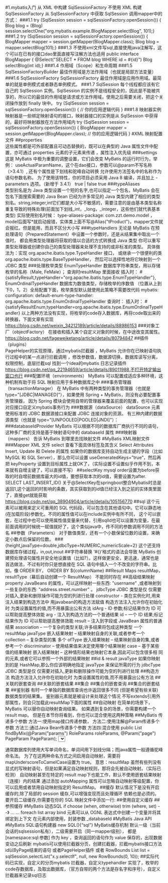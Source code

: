 #1.mybatis入门
从 XML 中构建 SqlSessionFactory
不使用 XML 构建 SqlSessionFactory
从 SqlSessionFactory 中获取 SqlSession
调用mapper中的方式：
###1.1 
try (SqlSession session = sqlSessionFactory.openSession()) {
Blog blog = (Blog) session.selectOne("org.mybatis.example.BlogMapper.selectBlog", 101);}
###1.2 
 try (SqlSession session = sqlSessionFactory.openSession()) {
  BlogMapper mapper = session.getMapper(BlogMapper.class);
  Blog blog = mapper.selectBlog(101);}
###1.3 不使用xml文件写sql,直接使用java注解写，这个可以在已有的接口dao里面直接写注解方法也适用
public interface BlogMapper {
  @Select("SELECT * FROM blog WHERE id = #{id}")
  Blog selectBlog(int id);}
###1.4 作用域（Scope）和生命周期
###1.5 SqlSessionFactoryBuilder 
最佳作用域是方法作用域（也就是局部方法变量）
###1.6 SqlSessionFactory SqlSessionFactory 
最佳作用域是应用作用域。最简单的就是单例模式或者静态单例模式。
###1.7 SqlSession
每个线程都应该有它自己的 SqlSession 实例。SqlSession 的实例不是线程安全的，因此是不能被共享的，所以它的最佳的作用域是请求或方法作用域，使用之后需要关闭，把这个关闭操作放到 finally 块中。
try (SqlSession session = sqlSessionFactory.openSession()) {
  // 你的应用逻辑代码
}
###1.8 映射器实例
映射器是一些绑定映射语句的接口，映射器接口的实例是从 SqlSession 中获得的，最好将映射器放在方法作用域内
try (SqlSession session = sqlSessionFactory.openSession()) {
  BlogMapper mapper = session.getMapper(BlogMapper.class); // 你的应用逻辑代码 }
#XML 映射配置文件
##properties   
这些属性都是可外部配置且可动态替换的，既可以在典型的 Java 属性文件中配置，亦可通过 properties 元素的子元素来传递 ，属性注入优先级
###settings  
这是 MyBatis 中极为重要的调整设置，它们会改变 MyBatis 的运行时行为，举例：
useActualParamName，这个在dao接口，参数可以@param不写名称（>3.4.1）, 还有个属性是下划线和驼峰自动转换
允许使用方法签名中的名称作为语句参数名称。 为了使用该特性，你的项目必须采用 Java 8 编译，并且加上 -parameters 选项。（新增于 3.4.1）	true | false	true
###typeAliases   
类型别名是为 Java 类型设置一个短的名字,也可以指定一个包名，MyBatis 会在包名下面搜索需要的 Java Bean
已经为许多常见的 Java 类型内建了相应的类型别名。string,integer,int它们都是大小写不敏感的，需要注意的是由基本类型名称重复导致的特殊处理(前面加下划线_int，_long，_integer，这些他们就代表基本类型)
实际使用别名时候：  type-aliases-package: com.zzt.demo.model ，model后面写*就启动报错，实体类上面不写@Alias("tProduct")，mapper文件就会报红。但是能用，而且不区分大小写
###typeHandlers
无论是 MyBatis 在预处理语句（PreparedStatement）中设置一个参数时，还是从结果集中取出一个值时， 都会用类型处理器将获取的值以合适的方式转换成 Java 类型
你可以重写类型处理器或创建你自己的类型处理器来处理不支持的或非标准的类型。 具体做法为：实现 org.apache.ibatis.type.TypeHandler 接口， 或继承一个很便利的类 org.apache.ibatis.type.BaseTypeHandler， 然后可以选择性地将它映射到一个 JDBC 类型
###处理枚举类型
EnumTypeHandler 数据库字符串类型，用以存储枚举的名称（Male, FeMale）；
查询时resultMap 里面接收 <result column="user_id" property="satisfyResultEnum" jdbcType="VARCHAR" typeHandler="org.apache.ibatis.type.EnumTypeHandler" />
插入时： #{satisfyResult,typeHandler="org.apache.ibatis.type.EnumTypeHandler"},
EnumOrdinalTypeHandler 数据库为数值类型，存储枚举的序数值 （位置从上到下0，1，2）全局配置下面，枚举类型默认就使用此策略不需要改代码
mybatis:
  configuration:
    default-enum-type-handler: org.apache.ibatis.type.EnumOrdinalTypeHandler
查询时：<result column="satisfy_result" property="satisfyResultEnum" jdbcType="VARCHAR" typeHandler="org.apache.ibatis.type.EnumOrdinalTypeHandler" />
插入时： #{satisfyResultEnum,typeHandler=org.apache.ibatis.type.EnumOrdinalTypeHandler}
以上两种方法没有实现，将枚举的code存入数据库，再将code取出来的转换器，下面文章有实现
https://blog.csdn.net/weixin_34212189/article/details/88986153
###对象工厂（objectFactory）
在接收和插入某个自定义对象的时候，在中途改变其属性。
https://blog.csdn.net/fageweiketang/article/details/80794847
##插件（plugins）  
PageHelper的实现原理，通过mybatis拦截器 ，MyBatis 允许你在已映射语句执行过程中的某一点进行拦截调用 ，修改参数值，数据源切换，数据库读写分离，权限控制，底层拦截sql
找到一个idea的mybatis 日志记录插件 https://blog.csdn.net/qq_22194659/article/details/89011988,不打开特定输出窗口也行
###配置环境（environments） 
MyBatis 可以配置成适应多种环境，这种机制有助于将 SQL 映射应用于多种数据库之中
###事务管理器（transactionManager）
在 MyBatis 中有两种类型的事务管理器（也就是 type="[JDBC|MANAGED]"），如果使用 Spring + MyBatis，则没有必要配置事务管理器， 因为 Spring 模块会使用自带的管理器来覆盖前面的配置，也可以实现对应接口自定义mybatis事务行为
###数据源（dataSource）
dataSource 元素使用标准的 JDBC 数据源接口来配置 JDBC 连接对象的资源。
有三种内建的数据源类型（也就是 type="[UNPOOLED|POOLED|JNDI]"）：
###databaseIdProvider
MyBatis 可以根据不同的数据库厂商执行不同的语句，这种多厂商的支持是基于映射语句中的 databaseId 属性
###映射器（mappers）
告诉 MyBatis 到哪里去找映射文件
#MyBatis XML映射文件
###Mapper XML 文件
select 查看下面具体标签及其含义
Select Attributes
Insert, Update 和 Delete 的属性
如果你的数据库支持自动生成主键的字段（比如 MySQL 和 SQL Server），那么你可以设置 useGeneratedKeys=”true”，然后再把 keyProperty 设置到目标属性上就OK了，（实际设置不设置似乎作用不到，本来就有自增主键了，可以直接不写）
<insert id="insertAuthor" useGeneratedKeys="true" keyProperty="id">
##selectKey
mysql order设置为before获取的时自增前数据库最大的id值，要想获取本次的id值，需要设置为after.
<selectKey keyProperty="id" resultType="java.lang.Integer" order="AFTER">
       SELECT LAST_INSERT_ID() 
    </selectKey>
关于@SelectKey在springboot整合Mybatis时总是返回1,这个返回的时影响的条数，其实获取到的id值已经注入到之前的实体类里面了，直接get就能获取
https://blog.csdn.net/qq_38904904/article/details/105156770
##sql
这个元素可以被用来定义可重用的 SQL 代码段，可以包含在其他语句中。它可以静态地(在加载阶段)参数化。不同的属性值可以在include实例中有所不同，
这个可以嵌套，在过程中也可以使用属性值变量来代替，引用sqlId也可以设置为变量，在最前面调用的时候统一赋值就好了，这个类似java中，传不同的参数调用不同的方法名
##参数（Parameters）
对于数值类型，还有一个小数保留位数的设置，来确定小数点后保留的位数。
###{height,javaType=double,jdbcType=NUMERIC,numericScale=2}
这个还支持数据库存储过程，in,out,inout
##字符串替换
‘#{}’格式的语法会导致 MyBatis 创建预处理语句属性并安全地设置值（比如?）。这样做更安全，更迅速，通常也是首选做法，不过有时你只是想直接在 SQL 语句中插入一个不改变的字符串。比如，像 ORDER BY，
ORDER BY ${columnName}
##Result Maps
resultMap，resultType（幕后自动创建一个 ResultMap）  不能同时存在
##高级结果映射
property  JavaBeans 的属性，可以这样映射一些东西: "username" ,或者映射到一些复杂的东西: "address.street.number" 。
jdbcType  JDBC 类型是仅 仅需要对插入,更新和删除操作可能为空的列进行处理
constructor - 类在实例化时,用来注入结果到构造方法中   用javabean的构造方法赋值
构造方法注入允许你在初始化时 为类设置属性的值,而不用暴露出公有方法
idArg - ID 参数;标记结果作为 ID 可以帮助提高整体效能
arg - 注入到构造方法的一个普通结果
id – 一个 ID 结果;标记结果作为 ID 可以帮助提高整体效能
result – 注入到字段或 JavaBean 属性的普通结果
association – 一个复杂的类型关联;许多结果将包成这种类型  一个  resultMap   javaType
嵌入结果映射 – 结果映射自身的关联,或者参考一个
collection – 复杂类型的集   多个 ofType
<collection property="posts" column="id" ofType="Post" select="selectPostsForBlog"/>
嵌入结果映射 – 结果映射自身的集,或者参考一个
discriminator – 使用结果值来决定使用哪个结果映射
case – 基于某些值的结果映射
嵌入结果映射 – 这种情形结果也映射它本身,因此可以包含很多相 同的元素,或者它可以参照一个外部的结果映射
##id & result
javaType    如果你映射到的是 HashMap,那么你应该明确地指定 javaType 来保证所需的行为
jdbcType  JDBC 类型是仅 仅需要对插入,更新和删除操作可能为空的列进行处理
##构造方法
构造方法注入允许你在初始化时 为类设置属性的值,而不用暴露出公有方法
##关联的嵌套查询
##关联的嵌套结果
##集合
##集合的嵌套查询
##集合的嵌套结果
##鉴别器
有时一个单独的数据库查询也许返回很多不同 (但是希望有些关联) 数据类型的结果集。 鉴别器元素就是被设计来处理这个情况
<resultMap id="carResult" type="Car" extends="vehicleResult">
不写extends引用外部属性，则会只加载此resultMap下面的属性
##自动映射
在简单的场景下，MyBatis 可以替你自动映射查询结果。 如果遇到复杂的场景，你需要构建一个 result map。 但是在本节你将看到，你也可以混合使用这两种策略
##MyBatis 传递多个参数
方法一:使用map接口传递参数，
方法二:使用注解@Param传递多个参数
方法三:通过Java Bean传递多个参数
方法四:混合使用
public List<Role> findByMix(@Param("params") RoleParams roleParams, @Param("page") PageParam PageParam);
<select id="findByMix" resultType="role">
    select id, role_name as roleName, note from t_role
    where role_name like concat('%', #{params.roleName}, '%') and note like concat('%', #{params.note}, '%') limit #{page.start}, #{page.limit}
</select>

通常数据库列使用大写单词命名，单词间用下划线分隔；而java属性一般遵循驼峰命名法。 为了在这两种命名方式之间启用自动映射，需要将 mapUnderscoreToCamelCase设置为 true。
意思：resultMap 虽然有些列没有显式的写映射语句，但是如果满足自动映射规则，那将会先被自动映射。（实际已检测）
自动映射甚至在特定的 result map下也能工作，默认不使用嵌套结果映射（连接）内的结果
通过添加 autoMapping 属性可以忽略自动映射等级配置，你可以启用或者禁用自动映射指定的 ResultMap。
##缓存
默认情况下是没有开启缓存的,除了局部的 session 缓存,可以增强变现而且处理循环 依赖也是必须的。要开启二级缓存,你需要在你的 SQL 映射文件中添加一行:   <cache/>
##使用自定义缓存
##参照缓存
<cache-ref namespace="com.someone.application.data.SomeMapper"/>
#MyBatis 动态SQL
if
choose (when, otherwise)
trim (where, set)   --》
<trim prefix="WHERE" prefixOverrides="AND |OR ">  ... </trim>
<trim prefix="SET" suffixOverrides=","> ...</trim>
foreach    list    array
<foreach item="item" index="index" collection="list"  open="(" separator="," close=")">  </foreach>
bind   元素可以从 OGNL 表达式中创建一个变量并将其绑定到上下文            在元素内部使用，封装参数
_databaseId 
#MyBatis Java API
#MyBatis SQL语句构建器
new SQL(){“sql”}
MyBatis缓存机制 默认一级（当前会话的sqlsession私有），二级需要开启（同一mapper级别）， 都是[namespace:sql:参数] 作为 key ，查询返回的语句作为 value 保存的，出现数据变动之后刷新
mybatis可以使用拦截器分页，创建拦截器，拦截mybatis接口方法id以ByPage结束的语句
或者PageHelper插件
或者 RowBounds   List<User> list = sqlSession.selectList("x.y.selectIf", null, new RowBounds(0, 10));
##实际代码已实现，自定义的分页mybatis 拦截器，自定义typehandler  实现了，枚举的code存数据库，及取出数据库，（官方自带的两个方法是存名字和序号），自定义拦截器来记录sql日志

